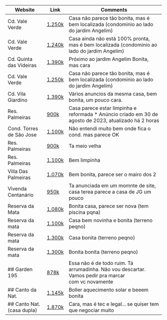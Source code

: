 | Website              | Link                                   | Comments               |
|----------------------|----------------------------------------|------------------------|
| Cd. Vale Verde  | [1.250k](https://www.zapimoveis.com.br/imovel/venda-casa-de-condominio-3-quartos-com-churrasqueira-jardim-gramadao-i-jundiai-sp-225m2-id-2796081236/)           | Casa não parece tão bonita, mas é bem localizada (condominio ao lado do jardim Angelim) |
| Cd. Vale Verde | [1.240k](https://www.zapimoveis.com.br/imovel/venda-casa-de-condominio-3-quartos-com-piscina-jardim-gramadao-i-jundiai-sp-132m2-id-2759663144/) | Casa ainda não está 100% pronta, mas é bem localizada (condominio ao lado do jardim Angelim) |
| Cd. Quinta das Videiras | [1.390k](https://www.zapimoveis.com.br/imovel/venda-casa-de-condominio-3-quartos-jardim-quintas-das-videiras-jundiai-sp-225m2-id-2795175421/)         | Próximo ao jardim Angelim Bonita, mas cara    |
| Cd. Vale Verde  | [1.250k](https://www.zapimoveis.com.br/imovel/venda-casa-de-condominio-3-quartos-com-churrasqueira-jardim-gramadao-i-jundiai-sp-225m2-id-2796081236/)           | Casa não parece tão bonita, mas é bem localizada (condominio ao lado do jardim Angelim) |
| Cd. Vila Giardino | [1.390k](https://www.zapimoveis.com.br/imovel/venda-casa-de-condominio-3-quartos-jardim-quintas-das-videiras-jundiai-sp-225m2-id-2795175421/) | Vários anuncios da mesma casa, bem bonita, um pouco cara. |
| Res. Palmeiras | [900k](https://www.zapimoveis.com.br/imovel/venda-casa-de-condominio-3-quartos-com-piscina-jardim-shangai-jundiai-sp-120m2-id-2652767246/) | Casa parece estar limpinha e reformada * Anúncio criado em 30 de agosto de 2023, atualizado há 2 horas |
| Cond. Torres de São Jose | [1.100k](https://www.zapimoveis.com.br/imovel/venda-casa-de-condominio-3-quartos-com-piscina-jardim-torres-sao-jose-jundiai-sp-175m2-id-2703067375/) | Não entendi muito bem onde fica o cond. mas parece OK
| Res. Palmeiras | [900k](https://www.zapimoveis.com.br/imovel/venda-casa-de-condominio-4-quartos-com-churrasqueira-jardim-shangai-jundiai-sp-156m2-id-2531487248/) | Ta meio velha |
| Res. Palmeiras | [1.100k](https://www.zapimoveis.com.br/imovel/venda-casa-de-condominio-3-quartos-com-piscina-jardim-shangai-jundiai-sp-146m2-id-2790765813/) | Bem limpinha |
| Villa Das Palmeiras | [1.070k](https://www.zapimoveis.com.br/imovel/venda-casa-de-condominio-3-quartos-com-piscina-jardim-shangai-jundiai-sp-160m2-id-2679664615/) | Bem bonita, parece ser o mairo dos 2 |
| Vivenda Centanário | [950k](https://www.zapimoveis.com.br/imovel/venda-casa-de-condominio-3-quartos-com-churrasqueira-loteamento-vivenda-centenario-jundiai-sp-170m2-id-2790755741/) | Ta anunciada em um momnte de site, casa terea parece a casa de JG um pouco |
| Reserva da Mata | [1.080k](https://www.zapimoveis.com.br/imovel/venda-casa-de-condominio-3-quartos-com-piscina-jardim-celeste-jundiai-sp-163m2-id-2795175524/) | Bonita casa, parece ser nova (tem piscina pqna) |
| Reserva da mata | [1.100k](https://www.zapimoveis.com.br/imovel/venda-casa-de-condominio-3-quartos-com-churrasqueira-jardim-celeste-jundiai-sp-150m2-id-2701674179/) | Casa bem novinha e bonita (terreno peqno)|
| Reserva da mata | [1.300k](https://www.zapimoveis.com.br/imovel/venda-casa-de-condominio-3-quartos-com-academia-parque-corrupira-etapa-1-jundiai-sp-158m2-id-2757163719) | Casa bonita (terreno peqno)|
| Reserva da mata | [1.300k](https://www.zapimoveis.com.br/imovel/venda-casa-de-condominio-3-quartos-com-academia-parque-corrupira-etapa-1-jundiai-sp-156m2-id-2750220042/) | Bonita bonita (terreno peqno)|
| ## Garden 195 | [878k](https://hadjaimoveis.com.br/comprar/sp/jundiai/jardim-shangai/casa/76285816) | Essa não é de todo ruim. Tá arrumadinha. Não vou descartar. Vamos pedir pra marcar com vc novamente 
| ## Canto da Nat. | [1.145k](http://www.hadjaimoveis.com.br/comprar/sp/jundiai/jardim-shangai/casa/75965595) | Boller aquecimento solar e beeem bonita |
| ## Canto Nat. (casa dupla) | [1.870k](http://www.hadjaimoveis.com.br/comprar/sp/jundiai/jardim-shangai/casa/76132718) | Cara, mas é tec e legal... se quiser tem que negociar muito |
